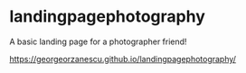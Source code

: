 # landingpagephotography
A basic landing page for a photographer friend!


https://georgeorzanescu.github.io/landingpagephotography/
